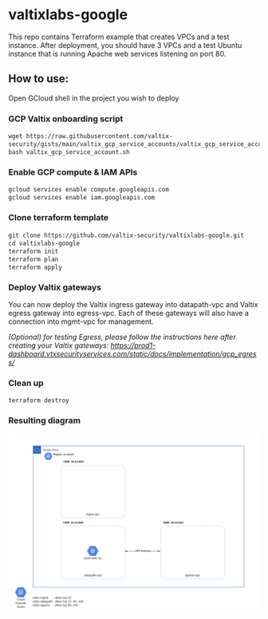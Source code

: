 # valtixlabs-google
This repo contains Terraform example that creates VPCs and a test instance.  After deployment, you should have 3 VPCs and a test Ubuntu instance that is running Apache web services listening on port 80.

## How to use:

Open GCloud shell in the project you wish to deploy<br>

### GCP Valtix onboarding script
```
wget https://raw.githubusercontent.com/valtix-security/gists/main/valtix_gcp_service_accounts/valtix_gcp_service_account.sh
bash valtix_gcp_service_account.sh
```

### Enable GCP compute & IAM APIs
```
gcloud services enable compute.googleapis.com
gcloud services enable iam.googleapis.com
```

### Clone terraform template
```
git clone https://github.com/valtix-security/valtixlabs-google.git
cd valtixlabs-google
terraform init
terraform plan
terraform apply
```

### Deploy Valtix gateways
You can now deploy the Valtix ingress gateway into datapath-vpc and Valtix egress gateway into egress-vpc.  Each of these gateways will also have a connection into mgmt-vpc for management.<br>

*(Optional) for testing Egress, please follow the instructions here after creating your Valtix gateways:
https://prod1-dashboard.vtxsecurityservices.com/static/docs/implementation/gcp_egress/*

### Clean up
```
terraform destroy
```
### Resulting diagram
<img src="https://raw.githubusercontent.com/valtix-security/valtixlabs-google/master/ValtixLabs-Google-diag.png">
